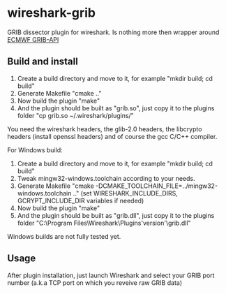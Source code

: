 wireshark-grib
==============

GRIB dissector plugin for wireshark. Is nothing more then wrapper around [ECMWF GRIB-API](https://software.ecmwf.int/wiki/display/GRIB/Home)

Build and install
-----------------

1. Create a build directory and move to it, for example "mkdir build; cd build"
2. Generate Makefile "cmake .."
3. Now build the plugin "make"
4. And the plugin should be built as "grib.so", just copy it to the plugins folder "cp grib.so ~/.wireshark/plugins/"
 
You need the wireshark headers, the glib-2.0 headers, the libcrypto headers (install openssl headers) and of course the gcc C/C++ compiler.

For Windows build:

1. Create a build directory and move to it, for example "mkdir build; cd build"
2. Tweak mingw32-windows.toolchain according to your needs.
3. Generate Makefile "cmake -DCMAKE_TOOLCHAIN_FILE=../mingw32-windows.toolchain .." (set WIRESHARK_INCLUDE_DIRS, GCRYPT_INCLUDE_DIR variables if needed)
4. Now build the plugin "make"
5. And the plugin should be built as "grib.dll", just copy it to the plugins folder "C:\Program Files\Wireshark\Plugins\'version'\grib.dll"

Windows builds are not fully tested yet.

Usage
-----

After plugin installation, just launch Wireshark and select your GRIB port number (a.k.a TCP port on which you reveive raw GRIB data)

